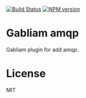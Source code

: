 [![Build Status][build-image]][build-url]
[![NPM version][npm-image]][npm-url]


# Gabliam amqp

Gabliam plugin for add amqp.

# License

  MIT

[build-image]: https://img.shields.io/travis/gabliam/gabliam/master.svg?style=flat-square
[build-url]: https://travis-ci.org/gabliam/gabliam
[npm-image]: https://img.shields.io/npm/v/@gabliam/amqp.svg?style=flat-square
[npm-url]: https://github.com/gabliam/amqp
